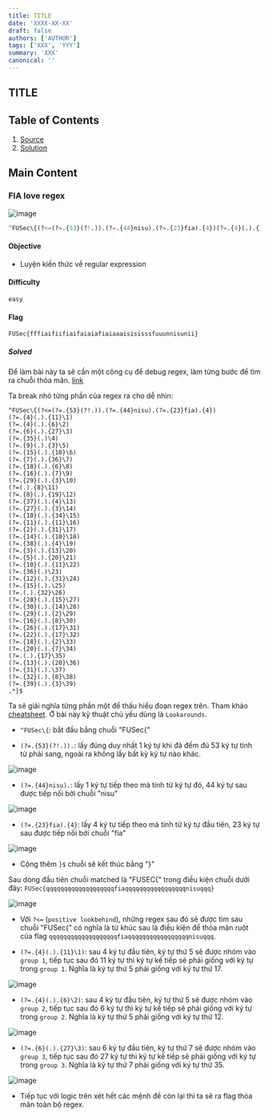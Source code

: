 ```yaml
---
title: TITLE
date: 'XXXX-XX-XX'
draft: false
authors: ['AUTHOR']
tags: ['XXX', 'YYY']
summary: 'XXX'
canonical: ''
---
```


## TITLE

## Table of Contents

1. [Source](#Source)
2. [Solution](#Solution)

## Main Content

### FIA love regex

![image](https://github.com/thangpv25/CTF-Wups/assets/93731698/ed3a4b08-3423-42da-8fa1-ae52ca4b750e)

```python
^FUSec\{(?<=(?=.{53}(?!.)).(?=.{44}nisu).(?=.{23}fia).{4})(?=.{4}(.).{11}\1)(?=.{4}(.).{6}\2)(?=.{6}(.).{27}\3)(?=.{35}(.)\4)(?=.{9}(.).{3}\5)(?=.{15}(.).{10}\6)(?=.{7}(.).{36}\7)(?=.{18}(.).{6}\8)(?=.{16}(.).{7}\9)(?=.{29}(.).{3}\10)(?=(.).{8}\11)(?=.{8}(.).{19}\12)(?=.{37}(.).{4}\13)(?=.{27}(.).{3}\14)(?=.{10}(.).{34}\15)(?=.{11}(.).{11}\16)(?=.{2}(.).{31}\17)(?=.{14}(.).{10}\18)(?=.{38}(.).{4}\19)(?=.{3}(.).{13}\20)(?=.{5}(.).{20}\21)(?=.{10}(.).{11}\22)(?=.{36}(.)\23)(?=.{12}(.).{31}\24)(?=.{15}(.).\25)(?=.(.).{32}\26)(?=.{28}(.).{15}\27)(?=.{30}(.).{14}\28)(?=.{29}(.).{2}\29)(?=.{16}(.).{8}\30)(?=.{26}(.).{17}\31)(?=.{22}(.).{17}\32)(?=.{18}(.).{2}\33)(?=.{20}(.).{7}\34)(?=.(.).{17}\35)(?=.{13}(.).{20}\36)(?=.{31}(.).\37)(?=.{32}(.).{8}\38)(?=.{39}(.).{3}\39).*}$
```

#### Objective

- Luyện kiến thức về regular expression

#### Difficulty

`easy`

#### Flag

`FUSec{fffiaifiifiaifaiaiafiaiaaaisisisssfuuunnisunii}`

##### Solved

Để làm bài này ta sẽ cần một công cụ để debug regex, làm từng bước để tìm ra chuỗi thỏa mãn. [link](https://regex101.com/)

Ta break nhỏ từng phần của regex ra cho dễ nhìn:
```
^FUSec\{(?<=(?=.{53}(?!.)).(?=.{44}nisu).(?=.{23}fia).{4})
(?=.{4}(.).{11}\1)
(?=.{4}(.).{6}\2)
(?=.{6}(.).{27}\3)
(?=.{35}(.)\4)
(?=.{9}(.).{3}\5)
(?=.{15}(.).{10}\6)
(?=.{7}(.).{36}\7)
(?=.{18}(.).{6}\8)
(?=.{16}(.).{7}\9)
(?=.{29}(.).{3}\10)
(?=(.).{8}\11)
(?=.{8}(.).{19}\12)
(?=.{37}(.).{4}\13)
(?=.{27}(.).{3}\14)
(?=.{10}(.).{34}\15)
(?=.{11}(.).{11}\16)
(?=.{2}(.).{31}\17)
(?=.{14}(.).{10}\18)
(?=.{38}(.).{4}\19)
(?=.{3}(.).{13}\20)
(?=.{5}(.).{20}\21)
(?=.{10}(.).{11}\22)
(?=.{36}(.)\23)
(?=.{12}(.).{31}\24)
(?=.{15}(.).\25)
(?=.(.).{32}\26)
(?=.{28}(.).{15}\27)
(?=.{30}(.).{14}\28)
(?=.{29}(.).{2}\29)
(?=.{16}(.).{8}\30)
(?=.{26}(.).{17}\31)
(?=.{22}(.).{17}\32)
(?=.{18}(.).{2}\33)
(?=.{20}(.).{7}\34)
(?=.(.).{17}\35)
(?=.{13}(.).{20}\36)
(?=.{31}(.).\37)
(?=.{32}(.).{8}\38)
(?=.{39}(.).{3}\39)
.*}$
```

Ta sẽ giải nghĩa từng phần một để thấu hiểu đoạn regex trên. Tham khảo [cheatsheet](https://www.rexegg.com/regex-quickstart.html). Ở bài này kỹ thuật chủ yếu dùng là `Lookarounds`.

- `^FUSec\{`: bắt đầu bằng chuỗi "FUSec{"

- `(?=.{53}(?!.)).`: lấy đúng duy nhất 1 ký tự khi đã đếm đủ 53 ký tự tính từ phải sang, ngoài ra không lấy bất kỳ ký tự nào khác.

![image](https://github.com/user-attachments/assets/b2a6af54-8398-44ec-9cc7-079066335461)

- `(?=.{44}nisu).`: lấy 1 ký tự tiếp theo mà tính từ ký tự đó, 44 ký tự sau được tiếp nối bởi chuỗi "nisu"

![image](https://github.com/user-attachments/assets/1cf0fbb0-598d-4680-ac65-39ca072029a3)


- `(?=.{23}fia).{4}`: lấy 4 ký tự tiếp theo mà tính từ ký tự đầu tiên, 23 ký tự sau được tiếp nối bởi chuỗi "fia"

![image](https://github.com/user-attachments/assets/ba702518-6286-4831-92d1-edb0bc5a65ba)


- Cộng thêm `}$` chuỗi sẽ kết thúc bằng "}"

Sau dòng đầu tiên chuỗi matched là "FUSEC{" trong điều kiện chuỗi dưới đây:
`FUSec{qqqqqqqqqqqqqqqqqqqfiaqqqqqqqqqqqqqqqqqnisuqqq}`

![image](https://github.com/user-attachments/assets/da616bb1-1e0f-4002-8aab-8ec467afb636)


- Với `?<=` (`positive lookbehind`), những regex sau đó sẽ được tìm sau chuỗi "FUSec{" có nghĩa là từ khúc sau là điều kiện để thỏa mãn ruột của flag `qqqqqqqqqqqqqqqqqqqfiaqqqqqqqqqqqqqqqqqnisuqqq`.

- `(?=.{4}(.).{11}\1)`: sau 4 ký tự đầu tiên, ký tự thứ 5 sẽ được nhóm vào `group 1`, tiếp tục sau đó 11 ký tự thì ký tự kế tiếp sẽ phải giống với ký tự trong `group 1`. Nghĩa là ký tự thứ 5 phải giống với ký tự thứ 17.

![image](https://github.com/user-attachments/assets/bbd9ec80-c95a-4b19-ac73-ce9102984dd7)


- `(?=.{4}(.).{6}\2)`: sau 4 ký tự đầu tiên, ký tự thứ 5 sẽ được nhóm vào `group 2`, tiếp tục sau đó 6 ký tự thì ký tự kế tiếp sẽ phải giống với ký tự trong `group 2`. Nghĩa là ký tự thứ 5 phải giống với ký tự thứ 12.

![image](https://github.com/user-attachments/assets/8efd6e90-eeb5-408f-9aab-fde30af4519f)


- `(?=.{6}(.).{27}\3)`: sau 6 ký tự đầu tiên, ký tự thứ 7 sẽ được nhóm vào `group 3`, tiếp tục sau đó 27 ký tự thì ký tự kế tiếp sẽ phải giống với ký tự trong `group 3`. Nghĩa là ký tự thứ 7 phải giống với ký tự thứ 35.

![image](https://github.com/user-attachments/assets/fa9992f5-aefc-4366-af8d-29e803ff34c4)

- Tiếp tục với logic trên xét hết các mệnh đề còn lại thì ta sẽ ra flag thỏa mãn toàn bộ regex.
